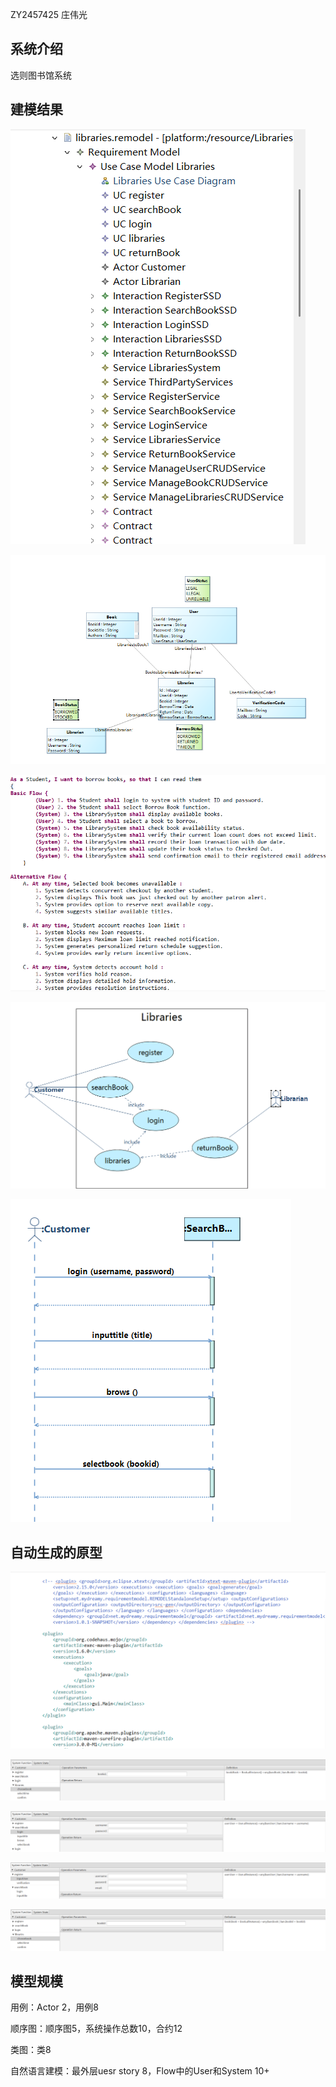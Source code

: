 ZY2457425 庄伟光

## 系统介绍

选则图书馆系统

## 建模结果

![image-1](./picture/1.png)

![image-2](./picture/2.png)

![image-3](./picture/3.png)

![image-4](./picture/4.png)

![image-5](./picture/5.png)

## 自动生成的原型



![image-7](./picture/7.png)

![image-8](./picture/8.png)

![image-9](./picture/9.png)

![image-10](./picture/10.png)

![image-11](./picture/11.png)

##  模型规模

用例：Actor 2，用例8

顺序图：顺序图5，系统操作总数10，合约12

类图：类8

自然语言建模：最外层uesr story 8，Flow中的User和System 10+